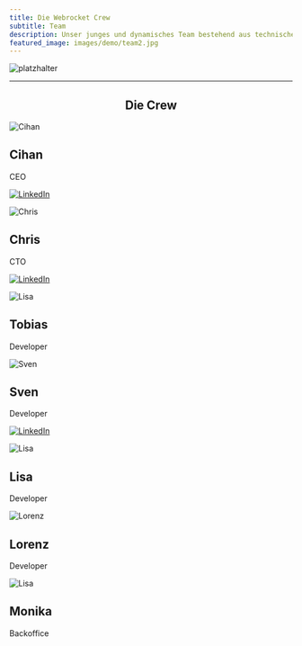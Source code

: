 ```yaml
---
title: Die Webrocket Crew
subtitle: Team
description: Unser junges und dynamisches Team bestehend aus technischen Masterminds und Analyse-Experten im Detail.
featured_image: images/demo/team2.jpg
---
```


![platzhalter](images/team/office.jpg)

---

<center><h2>Die Crew</h2></center>

<div class="container">
    <div class="profile-row">
      <div class="profile-card">
        <div class="profile-content">
          <div class="profile-image">
              <img src="/images/team/cihan.jpg" alt="Cihan">
          </div>
          <div class="profile-desc">
              <h2>Cihan</h2>
              <p>CEO</p>
              <p><a href="https://linkedin.com/in/cihan-avsar-8620547a" target="_blank"><img src="/images/team/linkedin.svg" alt="LinkedIn" /></a></p>
          </div>
        </div>
      </div>
      <div class="profile-card">
        <div class="profile-content">
          <div class="profile-image">
              <img src="/images/team/chris.jpg" alt="Chris">
          </div>
          <div class="profile-desc">
              <h2>Chris</h2>
              <p>CTO</p>
              <p><a href="https://linkedin.com/in/christof-staggl-3064a9241" target="_blank"><img src="/images/team/linkedin.svg" alt="LinkedIn" /></a></p>
          </div>
        </div>
      </div>
    </div>
    <div class="profile-row">
      <div class="profile-card">
        <div class="profile-content">
            <div class="profile-image">
                <img src="/images/team/avatar.webp" alt="Lisa">
            </div>
            <div class="profile-desc">
                <h2>Tobias</h2>
                <p>Developer</p>
                <!-- <p><a href="#" target="_blank"><img src="/images/team/linkedin.svg" /></a></p> -->
            </div>
        </div>
      </div>
      <div class="profile-card">
        <div class="profile-content">
            <div class="profile-image">
                <img src="/images/team/avatar.webp" alt="Sven">
            </div>
            <div class="profile-desc">
                <h2>Sven</h2>
                <p>Developer</p>
                <p><a href="https://linkedin.com/in/m00nbyte" target="_blank"><img src="/images/team/linkedin.svg" alt="LinkedIn" /></a></p>
            </div>
        </div>
      </div>
    </div>
    <div class="profile-row">
      <div class="profile-card">
        <div class="profile-content">
            <div class="profile-image">
                <img src="/images/team/avatar.webp" alt="Lisa">
            </div>
            <div class="profile-desc">
                <h2>Lisa</h2>
                <p>Developer</p>
                <!-- <p><a href="#" target="_blank"><img src="/images/team/linkedin.svg" /></a></p> -->
            </div>
        </div>
      </div>
      <div class="profile-card">
        <div class="profile-content">
            <div class="profile-image">
                <img src="/images/team/avatar.webp" alt="Lorenz">
            </div>
            <div class="profile-desc">
                <h2>Lorenz</h2>
                <p>Developer</p>
                <!-- <p><a href="#" target="_blank"><img src="/images/team/linkedin.svg" /></a></p> -->
            </div>
        </div>
      </div>
    </div>
        <div class="profile-row">
      <div class="profile-card">
        <div class="profile-content">
            <div class="profile-image">
                <img src="/images/team/avatar.webp" alt="Lisa">
            </div>
            <div class="profile-desc">
                <h2>Monika</h2>
                <p>Backoffice</p>
                <!-- <p><a href="#" target="_blank"><img src="/images/team/linkedin.svg" /></a></p> -->
            </div>
        </div>
      </div>
    </div>
</div>

